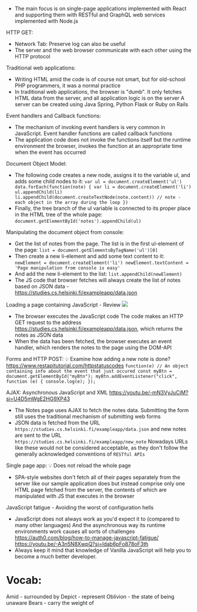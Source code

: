 - The main focus is on single-page applications implemented with React
  and supporting them with RESTful and GraphQL web services implemented with Node.js

HTTP GET:
- Network Tab: Preserve log can also be useful
- The server and the web browser communicate with each other using the HTTP protocol

Traditional web applications:
- Writing HTML amid the code is of course not smart, but for old-school PHP programmers, it was a normal practice
- In traditional web applications, the browser is "dumb". It only fetches HTML data from the server, and all application logic is on the server
  A server can be created using Java Spring, Python Flask or Ruby on Rails

Event handlers and Callback functions:
- The mechanism of invoking event handlers is very common in JavaScript. Event handler functions are called callback functions
- The application code does not invoke the functions itself
  but the runtime environment the browser, invokes the function at an appropriate time when the event has occurred

Document Object Model:
- The following code creates a new node, assigns it to the variable ul, and adds some child nodes to it:
`var ul = document.createElement('ul')
 data.forEach(function(note) {
   var li = document.createElement('li')
   ul.appendChild(li)
   li.appendChild(document.createTextNode(note.content)) // note - each object in the array during the loop
 })`
- Finally, the tree branch of the ul variable is connected to its proper place in the HTML tree of the whole page:
`document.getElementById('notes').appendChild(ul)`

Manipulating the document object from console:
- Get the list of notes from the page. The list is in the first ul-element of the page:
`list = document.getElementsByTagName('ul')[0]`
- Then create a new li-element and add some text content to it:
`newElement = document.createElement('li')
 newElement.textContent = 'Page manipulation from console is easy'`
- And add the new li-element to the list:
`list.appendChild(newElement)`
- The JS code that browser fetches will always create the list of notes based on JSON data - https://studies.cs.helsinki.fi/exampleapp/data.json

Loading a page containing JavaScript - Review
![](https://fullstackopen.com/static/15a8e6a030a5d6b3d2b4b459c3f2f10f/5a190/19m.png)
- The browser executes the JavaScript code
  The code makes an HTTP GET request to the address https://studies.cs.helsinki.fi/exampleapp/data.json, which returns the notes as JSON data
- When the data has been fetched, the browser executes an event handler, which renders the notes to the page using the DOM-API

Forms and HTTP POST: 💡 Examine how adding a new note is done?
https://www.restapitutorial.com/httpstatuscodes
`function(e) // An object containing info about the event that just occured
const myBtn = document.getElementById("myBtn");
myBtn.addEventListener("click", function (e) {
  console.log(e);
});`

AJAX: Asynchronous JavaScript and XML
https://youtu.be/-mN3VyJuCjM?si=U4D5mWgE2HG9XP43
- The Notes page uses AJAX to fetch the notes data. Submitting the form still uses the traditional mechanism of submitting web forms
- JSON data is fetched from the URL `https://studies.cs.helsinki.fi/exampleapp/data.json` and new notes are sent to the URL `https://studies.cs.helsinki.fi/exampleapp/new_note`
  Nowadays URLs like these would not be considered acceptable, as they don't follow the generally acknowledged conventions of `RESTful APIs`

Single page app: 💡 Does not reload the whole page
- SPA-style websites don't fetch all of their pages separately from the server like our sample application does
  but instead comprise only one HTML page fetched from the server, the contents of which are manipulated with JS that executes in the browser

JavaScript fatigue - Avoiding the worst of configuration hells
- JavaScript does not always work as you'd expect it to (compared to many other languages)
  And the asynchronous way its runtime environments work causes all sorts of challenges
https://auth0.com/blog/how-to-manage-javascript-fatigue/
https://youtu.be/-A3n5N8XwpQ?si=ldab6pFo878oF3th
- Always keep it mind that knowledge of Vanilla JavaScript will help you to become a much better developer.

# Vocab:
Amid - surrounded by
Depict - represent
Oblivion - the state of being unaware
Bears - carry the weight of
